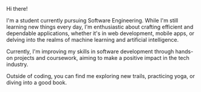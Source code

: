 Hi there!

I'm a student currently pursuing Software Engineering. While I'm still learning new things every day, I'm enthusiastic about crafting efficient and dependable applications, whether it's in web development, mobile apps, or delving into the realms of machine learning and artificial intelligence.

Currently, I'm improving my skills in software development through hands-on projects and coursework, aiming to make a positive impact in the tech industry.

Outside of coding, you can find me exploring new trails, practicing yoga, or diving into a good book.
